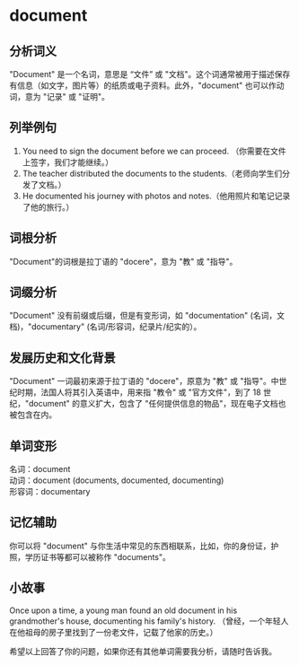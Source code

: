 # document

## 分析词义

  

"Document" 是一个名词，意思是 “文件” 或 "文档"。这个词通常被用于描述保存有信息（如文字，图片等）的纸质或电子资料。此外，"document" 也可以作动词，意为 "记录" 或 "证明"。

  

## 列举例句

  

1.  You need to sign the document before we can proceed. （你需要在文件上签字，我们才能继续。）
2.  The teacher distributed the documents to the students.（老师向学生们分发了文档。）
3.  He documented his journey with photos and notes.（他用照片和笔记记录了他的旅行。）

  

## 词根分析

  

"Document"的词根是拉丁语的 "docere"，意为 "教" 或 "指导"。

  

## 词缀分析

  

"Document" 没有前缀或后缀，但是有变形词，如 "documentation" (名词，文档)，"documentary" (名词/形容词，纪录片/纪实的）。

  

## 发展历史和文化背景

  

"Document" 一词最初来源于拉丁语的 "docere"，原意为 "教" 或 "指导"。中世纪时期，法国人将其引入英语中，用来指 "教令" 或 "官方文件"，到了 18 世纪，"document" 的意义扩大，包含了 "任何提供信息的物品"，现在电子文档也被包含在内。

  

## 单词变形

  

名词：document  
动词：document (documents, documented, documenting)  
形容词：documentary

  

## 记忆辅助

  

你可以将 "document" 与你生活中常见的东西相联系，比如，你的身份证，护照，学历证书等都可以被称作 "documents"。

  

## 小故事

  

Once upon a time, a young man found an old document in his grandmother's house, documenting his family's history. （曾经，一个年轻人在他祖母的房子里找到了一份老文件，记载了他家的历史。）

  

希望以上回答了你的问题，如果你还有其他单词需要我分析，请随时告诉我。
